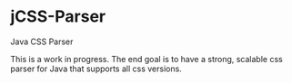 jCSS-Parser
===========

Java CSS Parser

This is a work in progress. The end goal is to have a strong, scalable css parser for Java
that supports all css versions.
